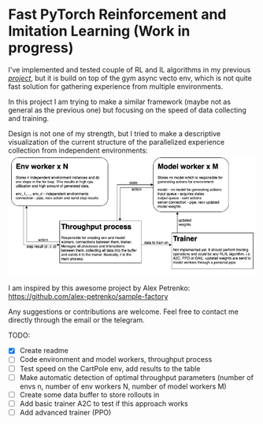 # Fast PyTorch Reinforcement and Imitation Learning (Work in progress)
I've implemented and tested couple of RL and IL algorithms in my previous
[*project*](https://github.com/CherryPieSexy/imitation_learning),
but it is build on top of the gym async vecto env,
which is not quite fast solution for gathering experience from multiple environments.

In this project I am trying to make a similar framework (maybe not as general as the previous one)
but focusing on the speed of data collecting and training.

Design is not one of my strength, but I tried to make a descriptive visualization
of the current structure of the parallelized experience collection from independent environments:
![scheme](imgs/parallelism_scheme.png)

I am inspired by this awesome project by Alex Petrenko: https://github.com/alex-petrenko/sample-factory

Any suggestions or contributions are welcome.
Feel free to contact me directly through the email or the telegram.

TODO:
- [x] Create readme
- [ ] Code environment and model workers, throughput process
- [ ] Test speed on the CartPole env, add results to the table
- [ ] Make automatic detection of optimal throughput parameters
(number of envs n, number of env workers N, number of model workers M)
- [ ] Create some data buffer to store rollouts in
- [ ] Add basic trainer A2C to test if this approach works
- [ ] Add advanced trainer (PPO)
